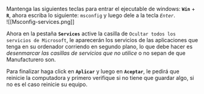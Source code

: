 Mantenga las siguientes teclas para entrar el ejecutable de windows: **`Win`** + **`R`**, ahora escriba lo siguiente: `msconfig` y luego dele a la tecla *`Enter`*. <br>
![[Msconfig-services.png]]

Ahora en la pestaña **`Services`** active la casilla de `Ocultar todos los servicios de Microsoft`, le aparecerán los servicios de las aplicaciones que tenga en su ordenador corriendo en segundo plano, lo que debe hacer es *desenmarcar las casillas de servicios que no utilice* o no sepan de que Manufacturero son.

Para finalizar haga click en **`Aplicar`** y luego en **`Aceptar`**, le pedirá que reinicie la computadora y primero verifique si no tiene que guardar algo, si no es el caso reinicie su equipo.